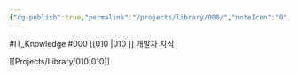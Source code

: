 ```yaml
---
{"dg-publish":true,"permalink":"/projects/library/000/","noteIcon":"0","created":"2023-12-28T00:45:08.922+09:00","updated":"2024-01-05T00:27:46.760+09:00"}
---
```


#IT_Knowledge #000 
[[010 \|010 ]] 개발자 지식 

[[Projects/Library/010\|010]]


